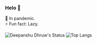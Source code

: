 ### Helo 👋
🌱 In pandemic.  
⚡ Fun fact: Lazy.

![Deepanshu Dhruw's Status](https://github-readme-stats.vercel.app/api?username=devblin&show_icons=true&hide_border=true&theme=dark)
![Top Langs](https://github-readme-stats.vercel.app/api/top-langs/?username=devblin&layout=compact&hide=&langs_count=9&hide_border=true&theme=dark)

